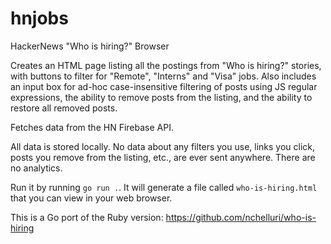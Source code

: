 # hnjobs
HackerNews "Who is hiring?" Browser

Creates an HTML page listing all the postings from "Who is hiring?" stories, with buttons to filter for "Remote", "Interns" and "Visa" jobs. Also includes an input box for ad-hoc case-insensitive filtering of posts using JS regular expressions, the ability to remove posts from the listing, and the ability to restore all removed posts.

Fetches data from the HN Firebase API.

All data is stored locally. No data about any filters you use, links you click, posts you remove from the listing, etc., are ever sent anywhere. There are no analytics.

Run it by running `go run .`. It will generate a file called `who-is-hiring.html` that you can view in your web browser.

This is a Go port of the Ruby version: https://github.com/nchelluri/who-is-hiring

